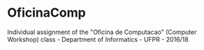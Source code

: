 # OficinaComp

Individual assignment of the "Oficina de Computacao" (Computer Workshop) class - Department of Informatics - UFPR - 2016/18
